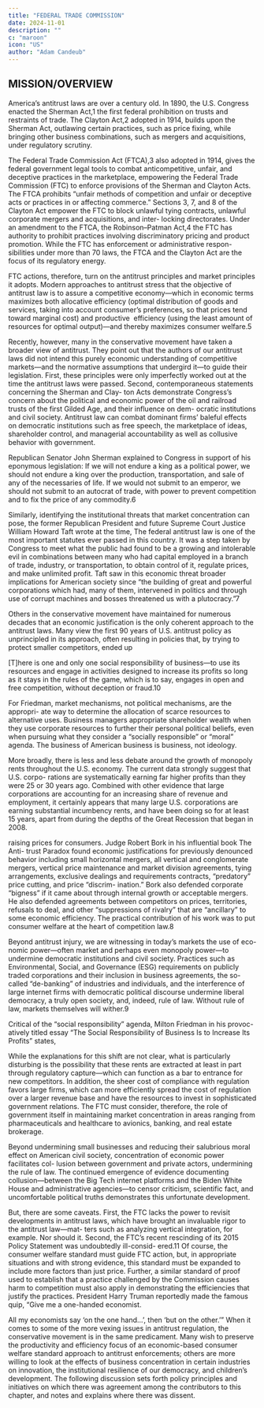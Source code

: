 ```yaml
---
title: "FEDERAL TRADE COMMISSION"
date: 2024-11-01
description: ""
c: "maroon"
icon: "US"
author: "Adam Candeub"
---
```



## MISSION/OVERVIEW

America’s antitrust laws are over a century old. In 1890, the U.S. Congress enacted the Sherman Act,1 the first federal prohibition on trusts and restraints of trade. The Clayton Act,2 adopted in 1914, builds upon the Sherman Act, outlawing certain practices, such as price fixing, while bringing other business combinations, such as mergers and acquisitions, under regulatory scrutiny.

The Federal Trade Commission Act (FTCA),3 also adopted in 1914, gives the
federal government legal tools to combat anticompetitive, unfair, and deceptive
practices in the marketplace, empowering the Federal Trade Commission (FTC) to
enforce provisions of the Sherman and Clayton Acts. The FTCA prohibits “unfair
methods of competition and unfair or deceptive acts or practices in or affecting
commerce.” Sections 3, 7, and 8 of the Clayton Act empower the FTC to block
unlawful tying contracts, unlawful corporate mergers and acquisitions, and inter-
locking directorates. Under an amendment to the FTCA, the Robinson–Patman
Act,4 the FTC has authority to prohibit practices involving discriminatory pricing
and product promotion. While the FTC has enforcement or administrative respon-
sibilities under more than 70 laws, the FTCA and the Clayton Act are the focus of
its regulatory energy.

FTC actions, therefore, turn on the antitrust principles and market principles
it adopts. Modern approaches to antitrust stress that the objective of antitrust law
is to assure a competitive economy—which in economic terms maximizes both
allocative efficiency (optimal distribution of goods and services, taking into account
consumer’s preferences, so that prices tend toward marginal cost) and productive
﻿
efficiency (using the least amount of resources for optimal output)—and thereby
maximizes consumer welfare.5

Recently, however, many in the conservative movement have taken a broader
view of antitrust. They point out that the authors of our antitrust laws did not
intend this purely economic understanding of competitive markets—and the
normative assumptions that undergird it—to guide their legislation. First, these
principles were only imperfectly worked out at the time the antitrust laws were
passed. Second, contemporaneous statements concerning the Sherman and Clay-
ton Acts demonstrate Congress’s concern about the political and economic power
of the oil and railroad trusts of the first Gilded Age, and their influence on dem-
ocratic institutions and civil society. Antitrust law can combat dominant firms’
baleful effects on democratic institutions such as free speech, the marketplace
of ideas, shareholder control, and managerial accountability as well as collusive
behavior with government.

Republican Senator John Sherman explained to Congress in support of his
eponymous legislation:
If we will not endure a king as a political power, we should not endure a
king over the production, transportation, and sale of any of the necessaries
of life. If we would not submit to an emperor, we should not submit to an
autocrat of trade, with power to prevent competition and to fix the price of
any commodity.6

Similarly, identifying the institutional threats that market concentration can
pose, the former Republican President and future Supreme Court Justice William
Howard Taft wrote at the time,
The federal antitrust law is one of the most important statutes ever passed
in this country. It was a step taken by Congress to meet what the public had
found to be a growing and intolerable evil in combinations between many
who had capital employed in a branch of trade, industry, or transportation, to
obtain control of it, regulate prices, and make unlimited profit.
Taft saw in this economic threat broader implications for American society
since “the building of great and powerful corporations which had, many of them,
intervened in politics and through use of corrupt machines and bosses threatened
us with a plutocracy.”7

Others in the conservative movement have maintained for numerous decades
that an economic justification is the only coherent approach to the antitrust laws.
Many view the first 90 years of U.S. antitrust policy as unprincipled in its approach,
often resulting in policies that, by trying to protect smaller competitors, ended up


[T]here is one and only one social responsibility of business—to use its
resources and engage in activities designed to increase its profits so long
as it stays in the rules of the game, which is to say, engages in open and free
competition, without deception or fraud.10

For Friedman, market mechanisms, not political mechanisms, are the appropri-
ate way to determine the allocation of scarce resources to alternative uses. Business
managers appropriate shareholder wealth when they use corporate resources to
further their personal political beliefs, even when pursuing what they consider
a “socially responsible” or “moral” agenda. The business of American business is
business, not ideology.

More broadly, there is less and less debate around the growth of monopoly rents
throughout the U.S. economy. The current data strongly suggest that U.S. corpo-
rations are systematically earning far higher profits than they were 25 or 30 years
ago. Combined with other evidence that large corporations are accounting for an
increasing share of revenue and employment, it certainly appears that many large
U.S. corporations are earning substantial incumbency rents, and have been doing
so for at least 15 years, apart from during the depths of the Great Recession that
began in 2008.


raising prices for consumers. Judge Robert Bork in his influential book The Anti-
trust Paradox found economic justifications for previously denounced behavior
including small horizontal mergers, all vertical and conglomerate mergers, vertical
price maintenance and market division agreements, tying arrangements, exclusive
dealings and requirements contracts, “predatory” price cutting, and price “discrim-
ination.” Bork also defended corporate “bigness” if it came about through internal
growth or acceptable mergers. He also defended agreements between competitors
on prices, territories, refusals to deal, and other “suppressions of rivalry” that are
“ancillary” to some economic efficiency. The practical contribution of his work was
to put consumer welfare at the heart of competition law.8

Beyond antitrust injury, we are witnessing in today’s markets the use of eco-
nomic power—often market and perhaps even monopoly power—to undermine
democratic institutions and civil society. Practices such as Environmental, Social,
and Governance (ESG) requirements on publicly traded corporations and their
inclusion in business agreements, the so-called “de-banking” of industries and
individuals, and the interference of large internet firms with democratic political
discourse undermine liberal democracy, a truly open society, and, indeed, rule of
law. Without rule of law, markets themselves will wither.9

Critical of the “social responsibility” agenda, Milton Friedman in his provoc-
atively titled essay “The Social Responsibility of Business Is to Increase Its
Profits” states,

While the explanations for this shift are not clear, what is particularly disturbing
is the possibility that these rents are extracted at least in part through regulatory
capture—which can function as a bar to entrance for new competitors. In addition,
the sheer cost of compliance with regulation favors large firms, which can more
efficiently spread the cost of regulation over a larger revenue base and have the
resources to invest in sophisticated government relations. The FTC must consider,
therefore, the role of government itself in maintaining market concentration in
areas ranging from pharmaceuticals and healthcare to avionics, banking, and real
estate brokerage.

Beyond undermining small businesses and reducing their salubrious moral
effect on American civil society, concentration of economic power facilitates col-
lusion between government and private actors, undermining the rule of law. The
continued emergence of evidence documenting collusion—between the Big Tech
internet platforms and the Biden White House and administrative agencies—to
censor criticism, scientific fact, and uncomfortable political truths demonstrates
this unfortunate development.

But, there are some caveats. First, the FTC lacks the power to revisit developments
in antitrust laws, which have brought an invaluable rigor to the antitrust law—mat-
ters such as analyzing vertical integration, for example. Nor should it. Second, the
FTC’s recent rescinding of its 2015 Policy Statement was undoubtedly ill-consid-
ered.11 Of course, the consumer welfare standard must guide FTC action, but, in
appropriate situations and with strong evidence, this standard must be expanded
to include more factors than just price. Further, a similar standard of proof used to
establish that a practice challenged by the Commission causes harm to competition
must also apply in demonstrating the efficiencies that justify the practices.
President Harry Truman reportedly made the famous quip, “Give me a one-handed economist. 

All my economists say ‘on the one hand...’, then ‘but on the
other.’” When it comes to some of the more vexing issues in antitrust regulation,
the conservative movement is in the same predicament. Many wish to preserve the
productivity and efficiency focus of an economic-based consumer welfare standard
approach to antitrust enforcements; others are more willing to look at the effects
of business concentration in certain industries on innovation, the institutional
resilience of our democracy, and children’s development. The following discussion
sets forth policy principles and initiatives on which there was agreement among
the contributors to this chapter, and notes and explains where there was dissent.

